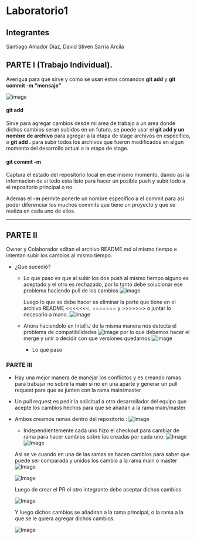 # Laboratorio1

## Integrantes
Santiago Amador Diaz,
David Stiven Sarria Arcila
## PARTE I (Trabajo Individual).

Averigua para qué sirve y como se usan estos comandos **git add** y **git commit -m “mensaje”**

![image](https://www.w3docs.com/uploads/media/default/0001/03/ad19114d2f18ae7f7e8b99a5110d1a2f339282c6.png)

#### git add 
Sirve para agregar cambios desde mi area de trabajo a un area donde dichos cambios seran subidos en un futuro, se puede usar el **git add y un nombre de archivo** para agregar a la etapa de stage archivos en especifico, o **git add .** para subir todos los archivos que fueron modificados en algun momento del desarrollo actual a la etapa de stage. 
#### git commit -m
Captura el estado del repositorio local en ese mismo momento, dando asi la informacion de si todo esta listo para hacer un posible push y subir todo a el repositorio principal o no.

Ademas el **-m** permite ponerle un nombre especifico a el commit para asi poder diferenciar los muchos commits que tiene un proyecto y que se realiza en cada uno de ellos.
***
## PARTE II
Owner y Colaborador editan el archivo README.md al mismo tiempo e intentan subir los cambios al mismo tiempo.

- ¿Que sucedió?


     - Lo que paso es que al subir los dos push al mismo tiempo alguno es aceptado y el otro es rechazado, por lo tanto debe
        solucionar ese problema haciendo pull de los cambios
       ![image](PRIMERA.jpeg)

       Luego lo que se debe hacer es eliminar la parte que tiene en el archivo README <<<<<<<, ======= y >>>>>>> o juntar lo necesario a mano.
       ![image](Segunda.jpeg)

   - Ahora haciendolo en IntelliJ de la misma manera nos detecta el problema de compatibilidades
   ![image](tercera.jpeg)
   por lo que debemos hacer el merge y unir o decidir con que versiones quedarnos
   ![image](cuarta.jpeg)




     - Lo que paso 
### PARTE III
- Hay una mejor manera de manejar los conflictos y es creando ramas para trabajar no sobre la main si no en una aparte y generar un pull request para que se junten con la rama main/master
- Un pull request es pedir la solicitud a otro desarrollador del equipo que acepte los cambios hechos para que se añadan a la rama main/master 
- Ambos creamos ramas dentro del repositorio :
![Image](RAMAS.png)
  - Independientemente cada uno hizo el checkout para cambiar de rama para hacer cambios sobre las creadas por cada uno:
  ![Image](CAMBIO1.jpeg)
  ![Image](CAMBIO2.png)


  Asi se ve cuando en una de las ramas se hacen cambios para saber que puede ser comparada y unidos los cambio a la rama main o master
  ![Image](PRDavid.png)

  

  ![Image](CPR.png)

  Luego de crear el PR el otro integrante debe aceptar dichos cambios

  ![Image](PROBARPR.png)

  Y luego dichos cambios se añadiran a la rama principal, o la rama a la que se le quiera agregar dichos cambios.


  ![Image](Aceptado.png)


